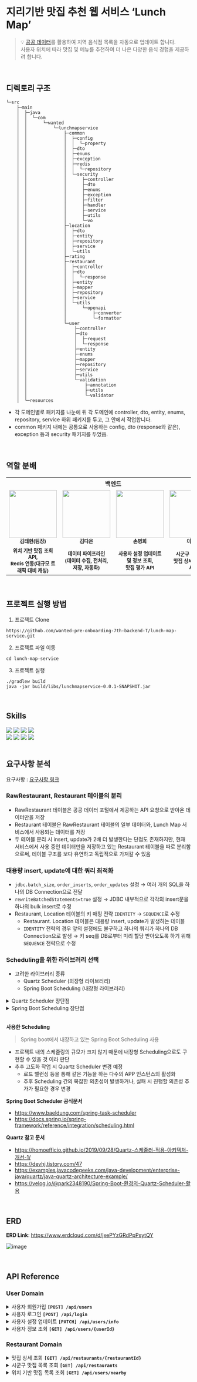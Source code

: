 # 지리기반 맛집 추천 웹 서비스 ‘Lunch Map’

>💡 [공공 데이터](https://www.data.go.kr/tcs/dss/selectDataSetList.do?dType=API&keyword=%EA%B2%BD%EA%B8%B0%EB%8F%84+%EC%9D%BC%EB%B0%98%EC%9D%8C%EC%8B%9D%EC%A0%90&operator=AND&detailKeyword=&publicDataPk=&recmSe=&detailText=&relatedKeyword=&commaNotInData=&commaAndData=&commaOrData=&must_not=&tabId=&dataSetCoreTf=&coreDataNm=&sort=_score&relRadio=&orgFullName=&orgFilter=&org=&orgSearch=&currentPage=1&perPage=10&brm=&instt=&svcType=&kwrdArray=&extsn=&coreDataNmArray=&pblonsipScopeCode=)를 활용하여 지역 음식점 목록을 자동으로 업데이트 합니다.
><br/>사용자 위치에 따라 맛집 및 메뉴를 추천하여 더 나은 다양한 음식 경험을 제공하려 합니다.

<br/>

## 디렉토리 구조

```text
└─src
    ├─main
    │  ├─java
    │  │  └─com
    │  │      └─wanted
    │  │          └─lunchmapservice
    │  │              ├─common
    │  │              │  ├─config
    │  │              │  │  └─property
    │  │              │  ├─dto
    │  │              │  ├─enums
    │  │              │  ├─exception
    │  │              │  ├─redis
    │  │              │  │  └─repository
    │  │              │  └─security
    │  │              │      ├─controller
    │  │              │      ├─dto
    │  │              │      ├─enums
    │  │              │      ├─exception
    │  │              │      ├─filter
    │  │              │      ├─handler
    │  │              │      ├─service
    │  │              │      ├─utils
    │  │              │      └─vo
    │  │              ├─location
    │  │              │  ├─dto
    │  │              │  ├─entity
    │  │              │  ├─repository
    │  │              │  ├─service
    │  │              │  └─utils
    │  │              ├─rating
    │  │              ├─restaurant
    │  │              │  ├─controller
    │  │              │  ├─dto
    │  │              │  │  └─response
    │  │              │  ├─entity
    │  │              │  ├─mapper
    │  │              │  ├─repository
    │  │              │  ├─service
    │  │              │  └─utils
    │  │              │      └─openapi
    │  │              │          ├─converter
    │  │              │          └─formatter
    │  │              └─user
    │  │                  ├─controller
    │  │                  ├─dto
    │  │                  │  ├─request
    │  │                  │  └─response
    │  │                  ├─entity
    │  │                  ├─enums
    │  │                  ├─mapper
    │  │                  ├─repository
    │  │                  ├─service
    │  │                  ├─utils
    │  │                  └─validation
    │  │                      ├─annotation
    │  │                      ├─utils
    │  │                      └─validator
    │  └─resources
```

- 각 도메인별로 패키지를 나눈에 뒤 각 도메인에 controller, dto, entity, enums, repository, service 하위 패키지를 두고, 그 안에서 작업합니다.
- common 패키지 내에는 공통으로 사용하는 config, dto (response와 같은), exception 등과 security 패키지를 두었음.

<br/>

## 역할 분배

<table>
  <tbody>
    <tr><th colspan="5">백엔드</th></tr>
    <tr>
      <td align="center"><a href="https://github.com/ffolabear"><img src="https://avatars.githubusercontent.com/u/65614734?v=4" width="130px;" alt=""/><br /><sub><b>김태현(팀장)</b></sub></a><br /></td>
      <td align="center"><a href="https://github.com/jkde7721"><img src="https://avatars.githubusercontent.com/u/65665065?v=4"
      width="130px;" alt=""/><br /><sub><b>김다은</b></sub></a><br /></td>
       <td align="center"><a href="https://github.com/Byeonghee-son"><img src="https://avatars.githubusercontent.com/u/96256807?v=4" width="130px;" alt=""/><br /><sub><b>손병희</b></sub></a><br /></td>     
      <td align="center"><a href="https://github.com/LEEGIHO94"><img src="https://avatars.githubusercontent.com/u/116015708?v=4" width="130px;" alt=""/><br /><sub><b>이기호</b></sub></a><br /></td>
    </tr>
    <tr>
       <td align="center"><sub><b>위치 기반 맛집 조회 API,<br/>Redis 연동(대규모 트래픽 대비 캐싱)</b></sub></td>
       <td align="center"><sub><b>데이터 파이프라인<br/>(데이터 수집, 전처리, 저장, 자동화)</b></sub></td>
       <td align="center"><sub><b>사용자 설정 업데이트 및 정보 조회,<br/>맛집 평가 API</b></sub></td>
       <td align="center"><sub><b>시군구 맛집 조회,<br/>맛집 상세 정보 조회 API</b></sub></td>
    </tr>
    <tr></tr>
  </tbody>
</table>

<br/>

## 프로젝트 실행 방법

1. 프로젝트 Clone

```shell
https://github.com/wanted-pre-onboarding-7th-backend-T/lunch-map-service.git
```

2. 프로젝트 파일 이동

```shell
cd lunch-map-service
```

3. 프로젝트 실행

```shell
./gradlew build
java -jar build/libs/lunchmapservice-0.0.1-SNAPSHOT.jar
```

<br/>

## Skills

<div>
  <img src="https://img.shields.io/badge/Springboot.3.1.5-80EA62?style=flat-square&logo=Springboot&logoColor=black"/>
  <img src="https://img.shields.io/badge/Spring DATA JPA-80EA62?style=flat-square&logo=Spring&logoColor=black"/>
  <img src="https://img.shields.io/badge/SpringSecurity6.1.5-80EA62?style=flat-square&logo=Spring&logoColor=black"/>
  <img src="https://img.shields.io/badge/JWT-000000?style=flat-square&logo=JWT&logoColor=white"/>
</div>
<div>
  <img src="https://img.shields.io/badge/REDIS-dc382c?style=flat-square&logo=REDIS&logoColor=white"/>
  <img src="https://img.shields.io/badge/MySQL-764ABC?style=flat-square&logo=MySQL&logoColor=white">
  <img src="https://img.shields.io/badge/QueryDSL-764ABC?style=flat-square&logo=QueryDSL&logoColor=white">
  <img src="https://img.shields.io/badge/junit5-25A162?style=flat-square&logo=junit5&logoColor=white"/>
</div>

<br/>

## 요구사항 분석

요구사항 : [요구사항 링크](https://www.notion.so/a9a2ec57b65545e4be7da370c4649007?pvs=21)

### RawRestaurant, Restaurant 테이블의 분리

- RawRestaurant 테이블은 공공 데이터 포털에서 제공하는 API 요청으로 받아온 데이터만을 저장
- Restaurant 테이블은 RawRestaurant 테이블의 일부 데이터와, Lunch Map 서비스에서 사용되는 데이터를 저장
- 두 테이블 분리 시 insert, update가 2배 더 발생한다는 단점도 존재하지만, 현재 서비스에서 사용 중인 데이터만을 저장하고 있는 Restaurant 테이블을 따로 분리함으로써, 테이블 구조를 보다 유연하고 독립적으로 가져갈 수 있음

### 대용량 insert, update에 대한 쿼리 최적화

- `jdbc.batch_size`, `order_inserts`, `order_updates` 설정 → 여러 개의 SQL을 하나의 DB Connection으로 전달
- `rewriteBatchedStatements=true` 설정 → JDBC 내부적으로 각각의 insert문을 하나의 bulk insert로 수정
- Restaurant, Location 테이블의 키 매핑 전략 `IDENTITY` → `SEQUENCE`로 수정
    - Restaurant. Location 테이블은 대용량 insert, update가 발생하는 테이블
    - `IDENTITY` 전략의 경우 앞의 설정에도 불구하고 하나의 쿼리가 하나의 DB Connection으로 발생 → 키 seq를 DB로부터 미리 할당 받아오도록 하기 위해 `SEQUENCE` 전략으로 수정
 
### Scheduling을 위한 라이브러리 선택

- 고려한 라이브러리 종류
    - Quartz Scheduler (외장형 라이브러리)
    - Spring Boot Scheduling (내장형 라이브러리)
 
<details>
  <summary>Quartz Scheduler 장단점</summary><br/>

  **장점**
    
  1. 기본 제공되는 Spring Boot Scheduling 대비  세부적인 설정 가능
  - 서로 의존성 있는 스케줄 작업의 실행 및 실패 시 간단하게 제어 가능
  - 즉 작업 실패 시 재동작 트리거를 손쉽게 설정할 수 있음
  3. DB 기반으로 스케줄러 간의 Clustering 기능 제공 (로드밸런싱 사용 시 장점)
  4. In-memory Job Scheduler 제공
  5. 다양한 플러그인의 존재
  6. **Scheduler 와 Job의 분리**
  - Job이 추가 되었을 때 스케줄러를 재배포 하게 되면 스케줄러가 중단되고 실행되는 작업이 많을 때는 재배포 타이밍을 잡기 어려워진다. → 이를 해결하기 위해 Job 과 Scheduler의 분리를 통해 별도 배포 가능
    
  **단점**
    
  1. 외부 의존성 사용으로 인한 의존성 추가
  2. 클러스터링을 위해 DB Table 생성
  3. Clustering 기능 제공하지만 단순한 random 방식이라 완벽한 Cluster 간의 로드 분산 X
  4. Fixed Delay 타입 보장 X (실행된 이후 특정 시점 뒤 실행 방식)
  5. 내장형 Scheduler 대비 불필요한 설정 추가
  - 내장형 Scheduler 사용 시 간단한 어노테이션으로 사용이 가능
    
</details>

<details>
  <summary>Spring Boot Scheduling 장단점</summary><br/>

  - 스프링에서 제공하는 내장형 스케줄러
  - 특정 주기로 실행할 작업 정의 및 관리 가능
  - 1개의 스레드를 활용해 스케줄링 진행 → 반복 실행해도 동일한 스레드에서 작업을 진행

  **장점**
  
  1. 내장 라이브러리로 추가적인 의존성 불필요
  2. `@Scheduled` 어노테이션을 통해 간단한 제어 가능
    
  **단점**
    
  1. 로드 밸런싱 등 특정 APP의 인스턴스를 여러 개 생성 시, 같은 스케줄링이 여러 번 실행되는 것을 방지하기 위해 ShedLock 필요 → `@TryLock` 어노테이션으로 가능
  2. 인메모리 스케줄러로 스케줄링 tasks 관련 정보는 메모리에서 관리 → 어플리케이션이 재시작되거나 중단되면 기존 tasks 정보 모두 사라짐, 즉 하나의 어플리케이션 메모리에서 동작하므로 분산 시스템이나 MSA 구조에는 적합X
  3. task 간 의존성을 부여하기 힘듦, 예를 들어 **A task 실행 → B task 실행**과 같은 tasks 간 실행 순서를 정의하기 어려우며 특정 task 실행 실패 시 동작을 지정할 수 없음 

  
</details>

<br/>

**사용한 Scheduling**

> Spring boot에서 내장하고 있는 Spring Boot Scheduling 사용

- 프로젝트 내의 스케줄링의 규모가 크지 않기 때문에 내장형 Scheduling으로도 구현할 수 있을 것 이라 판단
- 추후 고도화 작업 시 Quartz Scheduler 변경 예정
  - 로드 밸런싱 등을 통해 같은 기능을 하는 다수의 APP 인스턴스의 활성화
  - 추후 Scheduling 간의 복잡한 의존성이 발생하거나, 실패 시 진행할 의존성 추가가 필요한 경우 변경

**Spring Boot Scheduler 공식문서**

- https://www.baeldung.com/spring-task-scheduler
- https://docs.spring.io/spring-framework/reference/integration/scheduling.html

**Quartz 참고 문서**

- https://homoefficio.github.io/2019/09/28/Quartz-스케줄러-적용-아키텍처-개선-1/
- https://devhj.tistory.com/47
- https://examples.javacodegeeks.com/java-development/enterprise-java/quartz/java-quartz-architecture-example/
- https://velog.io/@park2348190/Spring-Boot-환경의-Quartz-Scheduler-활용

<br/>

## ERD

**ERD Link**:  https://www.erdcloud.com/d/jxePYzGRdPpPsytQY

![image](https://github.com/wanted-pre-onboarding-7th-backend-T/lunch-map-service/assets/65665065/16969622-6172-4d68-a554-ce92b94e96f2)

<br/>

## API Reference

### User Domain

<details>
  <summary>사용자 회원가입 <b><code>[POST] /api/users</code></b></summary><br/>

  - `계정명`, `패스워드` 입력하여 회원가입

  <br/>

  **Request**

  | 전달 방식 | Name | Type | Description |
  | --- | --- | --- | --- |
  | Body | username | String | 사용자 계정명 |
  | Body | password | String | 사용자 비밀번호 |

  ```json
  {
    "username": "test",
    "password": "abcd1234"
  }
  ```

  <br/>

  **Response**
  
  | StatusCode | Message | Description |
  | --- | --- | --- |
  | 201 |  | 사용자 등록 성공 |
  | 400 | 필수값이 입력되지 않았습니다. | 사용자 등록 시 필수값 누락 |
  | 409 | 이미 사용 중인 E-mail 입니다. | 사용자 등록 시 중복 E-mail |
  
  ```json
  {
    "data": {
      "userId": 1
    },
    "message": "OK",
    "code": 201,
    "timeStamp": "2023-11-02 13:15:11"
  }
  ```
</details>

<details>
  <summary>사용자 로그인 <b><code>[POST] /api/login</code></b></summary><br/>

  - `계정명`, `패스워드` 이용한 로그인 `JWT 토큰 활용`

  <br/>

  **Request**
  
  | 전달 방식 | Name | Type | Description |
  | --- | --- | --- | --- |
  | Body | username | String | 사용자 계정명 |
  | Body | password | String | 사용자 비밀번호 |
  
  ```json
  {
    "username": "test",
    "password": "abcd1234"
  }
  ```

  <br/>
  
  **Response**
  
  | StatusCode | Message | Description |
  | --- | --- | --- |
  | 200 |  | 로그인 성공 |
  | 401 | Unauthorized | 로그인 시 문제가 발생함 |
  
</details>

<details>
  <summary>사용자 설정 업데이트 <b><code>[PATCH] /api/users/info</code></b></summary><br/>

  - 사용자의 위치인 `위도`, `경도`와 `점심 추천 기능 사용 여부`를 업데이트

  <br/>

  **Request**
  
  | 전달 방식 | Name | Type | Description |
  | --- | --- | --- | --- |
  | Body | latitude | Double | 사용자 위도 |
  | Body | longitude | Double | 사용자 경도 |
  | Body | serviceAccess | Enum<br/>(`LUNCH`, `DINNER`, `NONE`) | 사용자 점심 추천 여부 |
  
  ```json
  {
    "latitude": "test",
    "longitude": "abcd1234",
    "serviceAccess": "LUNCH"
  }
  ```

  <br/>
  
  **Response**
  
  | StatusCode | Message | Description |
  | --- | --- | --- |
  | 200 |  | 사용자 정보 업데이트 성공 |
  | 401 | Unauthorized | 로그인 시 문제가 발생함 |
  
</details>

<details>
  <summary>사용자 정보 조회 <b><code>[GET] /api/users/{userId}</code></b></summary><br/>

  - `패스워드`를 제외한 모든 사용자 정보 반환

  <br/>

  **Request**
  
  | 전달 방식 | Name | Type | Description |
  | --- | --- | --- | --- |
  | Path Variable | usersId | Long | 사용자 식별자 |

  <br/>
  
  **Response**
  
  | StatusCode | Message | Description |
  | --- | --- | --- |
  | 201 |  | 사용자 정보 조회 성공 |
  | 401 | Unauthorized | 로그인 시 문제가 발생함 |
  
  ```json
  {
    "data": {
      "id": 1,
      "userName": "testName",
      "latitude": 132.123456,
      "longitude": 32.58694,
      "serviceAccess": "LUNCH"
    },
    "message": "OK",
    "code": 200,
    "timeStamp": "2023-11-02 13:15:11"
  }
  ```
</details>

### Restaurant Domain

<details>
  <summary>맛집 상세 조회 <b><code>[GET] /api/restaurants/{restaurantId}</code></b></summary><br/>

  - `맛집 모든 필드`와 `평가` 상세 리스트 포함하여 조회
  - `평가` 상세 리스트는 최신순으로 조회

  <br/>
  
  **Request**
  
  | 전달 방식 | Name | Type | Description |
  | --- | --- | --- | --- |
  | Path Variable | restaurantId | Long | 맛집 식별자 |
  
  <br/>
  
  **Response**
  
  | StatusCode | Message | Description |
  | --- | --- | --- |
  | 200 |  | 맛집 상세 조회 성공 |
  | 404 | 맛집 정보가 존재하지 않습니다. | 맛집 데이터 없음 |
  | 401 | Unauthorized | 로그인 시 문제가 발생함 |
  
  ```json
  {
    "data": {
      "restaurantId": 1,
      "restaurantName": "아도니스",
      "lotNumberAddress": "경기도 가평군 상면 행현리 602-3번지",
      "roadNameAddress": "경기도 가평군 상면 수목원로 314-2",
      "zipCode": "12448",
      "longitude": 37.7516678333,
      "latitude": 127.3588076752,
      "location": {
        "cityName": "경기도",
        "countryName": "가평군",
        "longitude": 37.7516678333,
        "latitude": 127.3588076752,
      },
      "averageScore": 0.0,
      "ratingList": [
        {
          "content": "리뷰 본문",
          "username": "작성자 이름",
          "score": 0
        }
      ]
    },
    "message": "OK",
    "code": 200,
    "timeStamp": "2023-11-02 13:15:11"
  }
  ```
</details>

<details>
  <summary>시군구 맛집 목록 조회 <b><code>[GET] /api/restaurants</code></b></summary><br/>

  - 해당 `도시`, `시군구` 내의 맛집 목록 조회

  <br/>

  **Request**
  
  | 전달 방식 | Name | Type | Description | 필수값 |
  | --- | --- | --- | --- | --- |
  | Parameter | cityName | String | 도시(도, 시(광역시)) | False |
  | Parameter | countryName | String | 시, 군, 구 | False |
  

  <br/>
  
  **Response**
  
  | StatusCode | Message | Description |
  | --- | --- | --- |
  | 200 |  | 시군구 맛집 목록 조회 성공 |
  | 401 | Unauthorized | 로그인 시 문제가 발생함 |
  
  ```json
  {
    "data": {
      "content": [
        {
          "restaurantId": 1, 
          "restaurantName": "아도니스",
          "lotNumberAddress": "경기도 가평군 상면 행현리 602-3번지", 
          "roadNameAddress": "경기도 가평군 상면 수목원로 314-2",
          "longitude": 37.7516678333, 
          "latitude": 127.3588076752,
          "location": {
            "cityName": "경기도",
            "countryName": "가평군",
            "longitude": 37.7516678333,
            "latitude": 127.3588076752
          },				
          "averageScore": 0.0
        }
      ],
      "pageable": {
        "offset": 0,
        "size": 30,
        "totalElements": 30,
        "last": true,
        "numberOfElements": 100,
        "first": true,
        "totalPages": 10
      }
    },
    "message": "OK",
    "code": 200,
    "timeStamp": "2023-11-02 13:15:11"
  }
  ```
</details>

<details>
  <summary>위치 기반 맛집 목록 조회 <b><code>[GET] /api/users/nearby</code></b></summary><br/>

  - 해당 `위도`, `경도` 위치를 기반으로 `반경` km 내의 맛집 목록 조회
  - 요청 좌표와 식당 사이의 거리인 `거리순` 과 `평점순` 조회 가능
  
  <br/>
  
  **Request**
  
  | 전달 방식 | Name | Type | Description | 필수값 |
  | --- | --- | --- | --- | --- |
  | Parameter | currentLongitude | String | 추천 받을 위치 경도 | True |
  | Parameter | currentLatitude | String | 추천 받을 위치 위도 | True |
  | Parameter | range | Double | 추천 맛집 반경 | True |
  | Parameter | sorting | String | 정렬 기준 | False (거리순) |

  <br/>
  
  **Response**
  
  | StatusCode | Message | Description |
  | --- | --- | --- |
  | 200 |  | 위치 기반 맛집 목록 조회 성공 |
  | 400 | 필수값이 입력되지 않았습니다. | 맛집 조회 시 필수값 누락 |
  | 401 | Unauthorized | 로그인 시 문제가 발생함 |
  
  ```json
  {
    "data": [
      {
        "id": 1,
        "locationId": 1,
        "name": "아도니스",
        "lotNumberAddress": "경기도 가평군 상면 행현리 602-3번지", 
        "roadNameAddress": "경기도 가평군 상면 수목원로 314-2",
        "zipCode": 1234,
        "longitude": 37.7516678333,
        "latitude": 127.3588076752,
        "averageScore": 0.0
      }
    ],
    "message": "OK",
    "code": 200,
    "timeStamp": "2023-11-02 13:15:11"
  }
  ```
</details>

